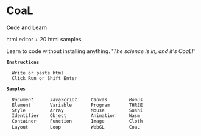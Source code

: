 # CoaL
**Co**de **a**nd **L**earn

html editor + 20 html samples

Learn to code without installing anything. '*The science is in, and it's CoaL!*'
<pre><code><b>Instructions</b>

  Write or paste html 
  Click Run or Shift Enter

<b>Samples</b>

  <i>Document      JavaScript     Canvas        Bonus </i>
  Element       Variable       Program       THREE
  Style         Array          Mouse         Sushi
  Identifier    Object         Animation     Wasm
  Container     Function       Image         Cloth
  Layout        Loop           WebGL         CoaL </code> </pre>
